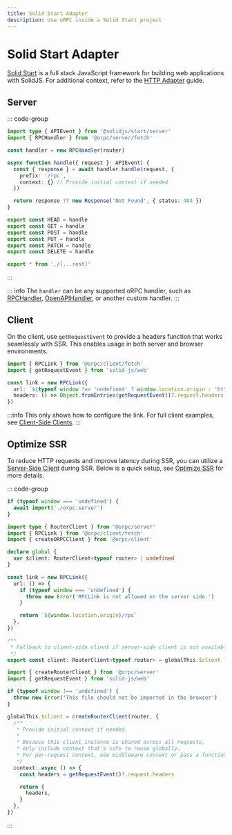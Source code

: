 ```yaml
---
title: Solid Start Adapter
description: Use oRPC inside a Solid Start project
---
```


# Solid Start Adapter

[Solid Start](https://start.solidjs.com/) is a full stack JavaScript framework for building web applications with SolidJS. For additional context, refer to the [HTTP Adapter](/docs/adapters/http) guide.

## Server

::: code-group

```ts [src/routes/rpc/[...rest].ts]
import type { APIEvent } from '@solidjs/start/server'
import { RPCHandler } from '@orpc/server/fetch'

const handler = new RPCHandler(router)

async function handle({ request }: APIEvent) {
  const { response } = await handler.handle(request, {
    prefix: '/rpc',
    context: {} // Provide initial context if needed
  })

  return response ?? new Response('Not Found', { status: 404 })
}

export const HEAD = handle
export const GET = handle
export const POST = handle
export const PUT = handle
export const PATCH = handle
export const DELETE = handle
```

```ts [src/routes/rpc/index.ts]
export * from './[...rest]'
```

:::

::: info
The `handler` can be any supported oRPC handler, such as [RPCHandler](/docs/rpc-handler), [OpenAPIHandler](/docs/openapi/openapi-handler), or another custom handler.
:::

## Client

On the client, use `getRequestEvent` to provide a headers function that works seamlessly with SSR. This enables usage in both server and browser environments.

```ts
import { RPCLink } from '@orpc/client/fetch'
import { getRequestEvent } from 'solid-js/web'

const link = new RPCLink({
  url: `${typeof window !== 'undefined' ? window.location.origin : 'http://localhost:3000'}/api/rpc`,
  headers: () => Object.fromEntries(getRequestEvent()?.request.headers ?? []),
})
```

:::info
This only shows how to configure the link. For full client examples, see [Client-Side Clients](/docs/client/client-side).
:::

## Optimize SSR

To reduce HTTP requests and improve latency during SSR, you can utilize a [Server-Side Client](/docs/client/server-side) during SSR. Below is a quick setup, see [Optimize SSR](/docs/best-practices/optimize-ssr) for more details.

::: code-group

```ts [src/lib/orpc.ts]
if (typeof window === 'undefined') {
  await import('./orpc.server')
}

import type { RouterClient } from '@orpc/server'
import { RPCLink } from '@orpc/client/fetch'
import { createORPCClient } from '@orpc/client'

declare global {
  var $client: RouterClient<typeof router> | undefined
}

const link = new RPCLink({
  url: () => {
    if (typeof window === 'undefined') {
      throw new Error('RPCLink is not allowed on the server side.')
    }

    return `${window.location.origin}/rpc`
  },
})

/**
 * Fallback to client-side client if server-side client is not available.
 */
export const client: RouterClient<typeof router> = globalThis.$client ?? createORPCClient(link)
```

```ts [src/lib/orpc.server.ts]
import { createRouterClient } from '@orpc/server'
import { getRequestEvent } from 'solid-js/web'

if (typeof window !== 'undefined') {
  throw new Error('This file should not be imported in the browser')
}

globalThis.$client = createRouterClient(router, {
  /**
   * Provide initial context if needed.
   *
   * Because this client instance is shared across all requests,
   * only include context that's safe to reuse globally.
   * For per-request context, use middleware context or pass a function as the initial context.
   */
  context: async () => {
    const headers = getRequestEvent()?.request.headers

    return {
      headers,
    }
  },
})
```

:::
